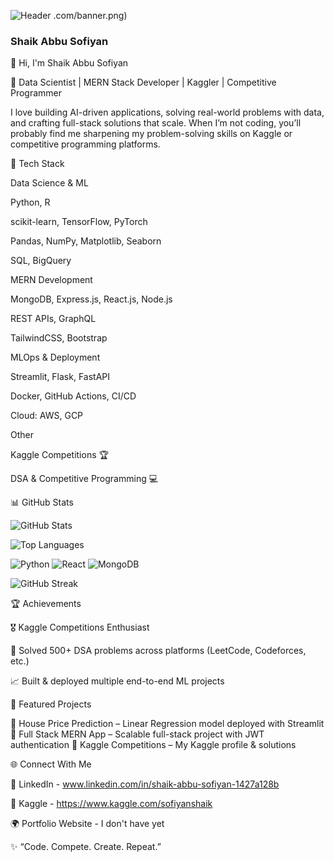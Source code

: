 ![Header](https:///github.com/user-attachments/assets/81db8d9c-83db-4599-bccc-4d37bf054d4a)
.com/banner.png)

### Shaik Abbu Sofiyan
👋 Hi, I'm Shaik Abbu Sofiyan

🚀 Data Scientist | MERN Stack Developer | Kaggler | Competitive Programmer

I love building AI-driven applications, solving real-world problems with data, and crafting full-stack solutions that scale. When I’m not coding, you’ll probably find me sharpening my problem-solving skills on Kaggle or competitive programming platforms.

🔧 Tech Stack

Data Science & ML

Python, R

scikit-learn, TensorFlow, PyTorch

Pandas, NumPy, Matplotlib, Seaborn

SQL, BigQuery

MERN Development

MongoDB, Express.js, React.js, Node.js

REST APIs, GraphQL

TailwindCSS, Bootstrap

MLOps & Deployment

Streamlit, Flask, FastAPI

Docker, GitHub Actions, CI/CD

Cloud: AWS, GCP

Other

Kaggle Competitions 🏆

DSA & Competitive Programming 💻

📊 GitHub Stats

![GitHub Stats](https://github-readme-stats.vercel.app/api?username=ShaikAbbuSofiyan&show_icons=true&theme=radical)


![Top Languages](https://github-readme-stats.vercel.app/api/top-langs/?username=ShaikAbbuSofiyan&layout=compact&theme=radical)

![Python](https://img.shields.io/badge/Python-3776AB?style=for-the-badge&logo=python&logoColor=white)
![React](https://img.shields.io/badge/React-20232A?style=for-the-badge&logo=react&logoColor=61DAFB)
![MongoDB](https://img.shields.io/badge/MongoDB-4EA94B?style=for-the-badge&logo=mongodb&logoColor=white)

![GitHub Streak](https://streak-stats.demolab.com/?user=ShaikAbbuSofiyan&theme=radical)


🏆 Achievements

🎖️ Kaggle Competitions Enthusiast

🏅 Solved 500+ DSA problems across platforms (LeetCode, Codeforces, etc.)

📈 Built & deployed multiple end-to-end ML projects

📌 Featured Projects

🔹 House Price Prediction
 – Linear Regression model deployed with Streamlit
🔹 Full Stack MERN App
 – Scalable full-stack project with JWT authentication
🔹 Kaggle Competitions
 – My Kaggle profile & solutions

🌐 Connect With Me

💼 LinkedIn - www.linkedin.com/in/shaik-abbu-sofiyan-1427a128b

🏅 Kaggle - https://www.kaggle.com/sofiyanshaik

🌍 Portfolio Website - I don't have yet

✨ “Code. Compete. Create. Repeat.”
